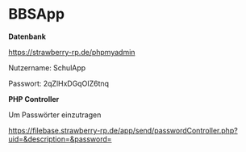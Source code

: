 # BBSApp

**Datenbank**

https://strawberry-rp.de/phpmyadmin

Nutzername: SchulApp

Passwort: 2qZlHxDGqOIZ6tnq




**PHP Controller**

Um Passwörter einzutragen

https://filebase.strawberry-rp.de/app/send/passwordController.php?uid=&description=&password=
